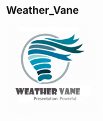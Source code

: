# Weather_Vane
<img src="https://github.com/Tex6298/Weather_Vane/blob/main/logo/weathervane4s.jpg" width="250" height="250" >
